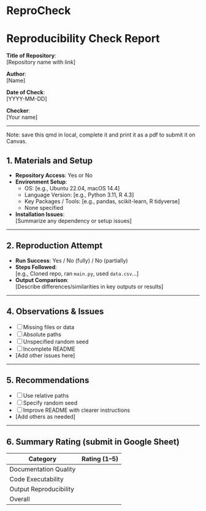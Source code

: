 # ReproCheck


# Reproducibility Check Report

**Title of Repository**:  
\[Repository name with link\]

**Author**:  
\[Name\]

**Date of Check**:  
\[YYYY-MM-DD\]

**Checker**:  
\[Your name\]

------------------------------------------------------------------------

Note: save this qmd in local, complete it and print it as a pdf to
submit it on Canvas.

## 1. Materials and Setup

-   **Repository Access**: Yes or No
-   **Environment Setup**:
    -   OS: \[e.g., Ubuntu 22.04, macOS 14.4\]
    -   Language Version: \[e.g., Python 3.11, R 4.3\]
    -   Key Packages / Tools: \[e.g., pandas, scikit-learn, R
        tidyverse\]
    -   None specified
-   **Installation Issues**:  
    \[Summarize any dependency or setup issues\]

------------------------------------------------------------------------

## 2. Reproduction Attempt

-   **Run Success**: Yes / No (fully) / No (partially)
-   **Steps Followed**:  
    \[e.g., Cloned repo, ran `main.py`, used `data.csv`…\]
-   **Output Comparison**:  
    \[Describe differences/similarities in key outputs or results\]

------------------------------------------------------------------------

## 4. Observations & Issues

-   ☐ Missing files or data
-   ☐ Absolute paths
-   ☐ Unspecified random seed
-   ☐ Incomplete README
-   \[Add other issues here\]

------------------------------------------------------------------------

## 5. Recommendations

-   ☐ Use relative paths
-   ☐ Specify random seed
-   ☐ Improve README with clearer instructions
-   \[Add others as needed\]

------------------------------------------------------------------------

## 6. Summary Rating (submit in Google Sheet)

<table>
<thead>
<tr class="header">
<th>Category</th>
<th>Rating (1–5)</th>
</tr>
</thead>
<tbody>
<tr class="odd">
<td>Documentation Quality</td>
<td></td>
</tr>
<tr class="even">
<td>Code Executability</td>
<td></td>
</tr>
<tr class="odd">
<td>Output Reproducibility</td>
<td></td>
</tr>
<tr class="even">
<td>Overall</td>
<td></td>
</tr>
</tbody>
</table>
